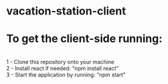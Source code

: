 # vacation-station-client

# To get the client-side running:
<br>
1 - Clone this repository onto your machine
<br>
2 - Install react if needed: "npm install react"
<br>
3 - Start the application by running: "npm start"

